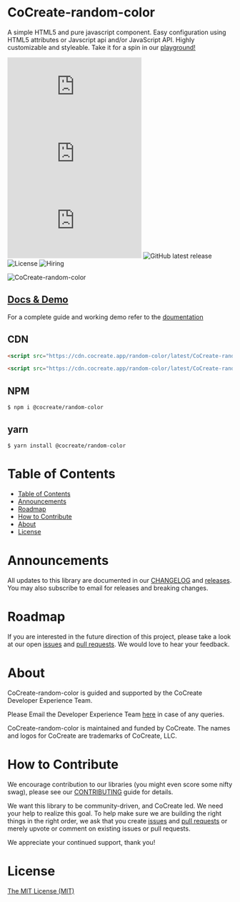 # CoCreate-random-color

A simple HTML5 and pure javascript component. Easy configuration using HTML5 attributes or Javscript api and/or JavaScript API. Highly customizable and styleable. Take it for a spin in our [playground!](https://cocreate.app/docs/random-color)

![minified](https://img.badgesize.io/https://cdn.cocreate.app/random-color/latest/CoCreate-random-color.min.js?style=flat-square&label=minified&color=orange)
![gzip](https://img.badgesize.io/https://cdn.cocreate.app/random-color/latest/CoCreate-random-color.min.js?compression=gzip&style=flat-square&label=gzip&color=yellow)
![brotli](https://img.badgesize.io/https://cdn.cocreate.app/random-color/latest/CoCreate-random-color.min.js?compression=brotli&style=flat-square&label=brotli)
![GitHub latest release](https://img.shields.io/github/v/release/CoCreate-app/CoCreate-random-color?style=flat-square)
![License](https://img.shields.io/github/license/CoCreate-app/CoCreate-random-color?style=flat-square)
![Hiring](https://img.shields.io/static/v1?style=flat-square&label=&message=Hiring&color=blueviolet)

![CoCreate-random-color](https://cdn.cocreate.app/docs/CoCreate-random-color.gif)

## [Docs & Demo](https://cocreate.app/docs/random-color)

For a complete guide and working demo refer to the [doumentation](https://cocreate.app/docs/random-color)

## CDN

```html
<script src="https://cdn.cocreate.app/random-color/latest/CoCreate-random-color.min.js"></script>
```

```html
<script src="https://cdn.cocreate.app/random-color/latest/CoCreate-random-color.min.css"></script>
```

## NPM

```shell
$ npm i @cocreate/random-color
```

## yarn

```shell
$ yarn install @cocreate/random-color
```

# Table of Contents

- [Table of Contents](#table-of-contents)
- [Announcements](#announcements)
- [Roadmap](#roadmap)
- [How to Contribute](#how-to-contribute)
- [About](#about)
- [License](#license)

<a name="announcements"></a>

# Announcements

All updates to this library are documented in our [CHANGELOG](https://github.com/CoCreate-app/CoCreate-random-color/blob/master/CHANGELOG.md) and [releases](https://github.com/CoCreate-app/CoCreate-random-color/releases). You may also subscribe to email for releases and breaking changes.

<a name="roadmap"></a>

# Roadmap

If you are interested in the future direction of this project, please take a look at our open [issues](https://github.com/CoCreate-app/CoCreate-random-color/issues) and [pull requests](https://github.com/CoCreate-app/CoCreate-random-color/pulls). We would love to hear your feedback.

<a name="about"></a>

# About

CoCreate-random-color is guided and supported by the CoCreate Developer Experience Team.

Please Email the Developer Experience Team [here](mailto:develop@cocreate.app) in case of any queries.

CoCreate-random-color is maintained and funded by CoCreate. The names and logos for CoCreate are trademarks of CoCreate, LLC.

<a name="contribute"></a>

# How to Contribute

We encourage contribution to our libraries (you might even score some nifty swag), please see our [CONTRIBUTING](https://github.com/CoCreate-app/CoCreate-random-color/blob/master/CONTRIBUTING.md) guide for details.

We want this library to be community-driven, and CoCreate led. We need your help to realize this goal. To help make sure we are building the right things in the right order, we ask that you create [issues](https://github.com/CoCreate-app/CoCreate-random-color/issues) and [pull requests](https://github.com/CoCreate-app/CoCreate-random-color/pulls) or merely upvote or comment on existing issues or pull requests.

We appreciate your continued support, thank you!


<a name="license"></a>
# License

[The MIT License (MIT)](https://github.com/CoCreate-app/CoCreate-random-color/blob/master/LICENSE)
